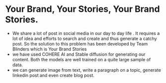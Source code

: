 # Your Brand, Your Stories, Your Brand Stories.
- We share a lot of post in social media in our day to day life . It requires a lot of idea and efforts to search and create and thus generate a catchy post. So the solution to this problem has been developed by Team Blinders which is Your Brand Stories
- we have used COHERE AI and Stable diffusion for generating our content. Both the models are well trained on a quite large sample of data.
- we can generate image from text, write a paragraph on a topic, generate linkedin post and even create blog post.
